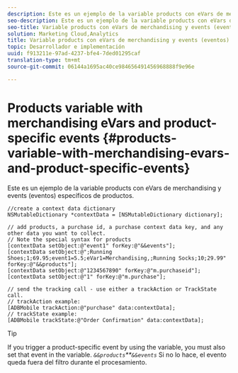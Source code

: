 ```yaml
---
description: Este es un ejemplo de la variable products con eVars de merchandising y events (eventos) específicos de productos.
seo-description: Este es un ejemplo de la variable products con eVars de merchandising y events (eventos) específicos de productos.
seo-title: Variable products con eVars de merchandising y events (eventos) específicos de productos
solution: Marketing Cloud,Analytics
title: Variable products con eVars de merchandising y events (eventos) específicos de productos
topic: Desarrollador e implementación
uuid: f913211e-97ad-4237-bfe4-7ded01295caf
translation-type: tm+mt
source-git-commit: 06144a1695ac40ce984656491456968888f9e96e

---
```



# Products variable with merchandising eVars and product-specific events {#products-variable-with-merchandising-evars-and-product-specific-events}

Este es un ejemplo de la variable products con eVars de merchandising y events (eventos) específicos de productos.

```
//create a context data dictionary 
NSMutableDictionary *contextData = [NSMutableDictionary dictionary]; 
  
// add products, a purchase id, a purchase context data key, and any other data you want to collect. 
// Note the special syntax for products 
[contextData setObject:@"event1" forKey:@"&&events"]; 
[contextData setObject:@";Running Shoes;1;69.95;event1=5.5;eVar1=Merchandising,;Running Socks;10;29.99" forKey:@"&&products"]; 
[contextData setObject:@"1234567890" forKey:@"m.purchaseid"]; 
[contextData setObject:@"1" forKey:@"m.purchase"]; 
  
// send the tracking call - use either a trackAction or TrackState call. 
// trackAction example: 
[ADBMobile trackAction:@"purchase" data:contextData]; 
// trackState example: 
[ADBMobile trackState:@"Order Confirmation" data:contextData];
```

>[!TIP]
>
>If you trigger a product-specific event by using the  variable, you must also set that event in the  variable. *`&&products`**`&&events`* Si no lo hace, el evento queda fuera del filtro durante el procesamiento.


